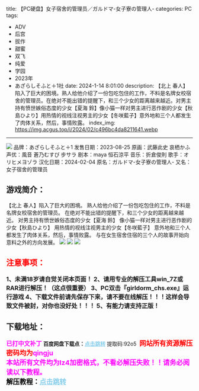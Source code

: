 title: 【PC硬盘】女子宿舍的管理员／ガルドマ-女子寮の管理人-
categories: PC
tags:
- ADV
- 后宫
- 拔作
- 甜蜜
- 双飞
- 纯爱
- 学园
- 2023年
- あざらしそふと＋1社
date: 2024-1-14 8:01:00
description: 【北上 春人】陷入了巨大的困境。熟人给他介绍了一份包吃包住的工作，不料是名牌女校宿舍的管理员。在绝对不能出错的提醒下，和三个少女的距离越来越近。对男主持有愤世嫉俗态度的少女【夏海 鈴】像小猫一样对男主进行恶作剧的少女【秋島ひより】用热情的视线注视男主的少女【冬咲藍子】意外地和三个人都发生了肉体关系，然后，事情败露。
index_img: https://img.acgus.top/i/2024/02/c496bc4da8211641.webp
---
![](https://img.acgus.top/i/2024/02/c496bc4da8211641.webp)
品牌：あざらしそふと＋1
发售日期：2023-08-25
原画：武藤此史 哀栖かふ
声优：風音 蒼乃むすび 步サラ
剧本：maya 恒石涼平
音乐：折倉俊則
歌手：オリヒメヨゾラ
汉化日期：2024-02-04 
原名：ガルドマ-女子寮の管理人-
又名：女子宿舍的管理员

## 游戏简介：
【北上 春人】陷入了巨大的困境。
熟人给他介绍了一份包吃包住的工作，不料是名牌女校宿舍的管理员。
在绝对不能出错的提醒下，和三个少女的距离越来越近。
对男主持有愤世嫉俗态度的少女【夏海 鈴】
像小猫一样对男主进行恶作剧的少女【秋島ひより】
用热情的视线注视男主的少女【冬咲藍子】
意外地和三个人都发生了肉体关系，然后，事情败露。
与在女生宿舍住宿的三个人的故事开始向意料之外的方向发展。
![](https://img.acgus.top/i/2024/02/aeecfb1d58211658.webp)
![](https://img.acgus.top/i/2024/02/e748cfef50211652.webp)
![](https://img.acgus.top/i/2024/02/6422867704211646.webp)








## <font color=#FF0000 >注意事项：</font>
<font size=3><b>1、未满18岁请自觉关闭本页面！
2、请用专业的解压工具win_7Z或RAR进行解压！（这点很重要）
3、PC双击『girldorm_chs.exe』运行游戏
4、下载文件前请先保存下来，请不要在线解压！！！这样会导致文件被封，对你也没好处！！！
5、有能力请支持正版！</b></font>

## 下载地址：
<font color=#FF00FF size=3><b>已打中文补丁</b></font>
<b>百度网盘下载点：</b><a href="https://pan.baidu.com/s/1KsKnPa2YEVmnjyRrnx0Bsw?pwd=92o5" style="color: #87CEEB;"><b>点击跳转</b></a> 提取码:92o5
<a style="padding: 0" href="https://post.qingju.org/AD/"><img style="max-width:100%" src="https://img.acgus.top/i/2024/07/478f689b8021d8d499ab43d21acf137a.gif" alt=""></a>
<b><font color=#FF0000 size=4>网站所有资源解压密码均为</b></font><b><font color=#FF00FF size=4>qingju</font><font color=#FF0000 ></font></b><br><b><font color=#FF00FF size=4>本站所有文件均为lz4加密格式，不看必解压失败！！请务必阅读以下教程。</b></font><br><b><font color=#000 size=4>解压教程：</b><a href="https://post.qingju.org/tutorial/000/" style="color: #87CEEB;"><b>点击跳转</b></a>